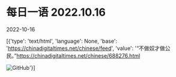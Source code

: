 # 每日一语 2022.10.16

2022-10-16

[{'type': 'text/html', 'language': None, 'base': 'https://chinadigitaltimes.net/chinese/feed', 'value': '“不做奴才做公民。”https://chinadigitaltimes.net/chinese/688276.html

![GitHub](https://chinadigitaltimes.net/chinese/files/2022/10/dailyquote_party-congress.png)'}]